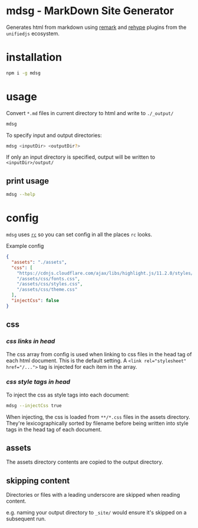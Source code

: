 # mdsg - MarkDown Site Generator

Generates html from markdown using [remark](https://github.com/remarkjs) and [rehype](https://github.com/rehypejs) plugins from the `unifiedjs` ecosystem.

# installation

```sh
npm i -g mdsg
```

# usage

Convert `*.md` files in current directory to html and write to `./_output/`

```sh
mdsg
```

To specify input and output directories:

```sh
mdsg <inputDir> <outputDir?>
```

If only an input directory is specified, output will be written to `<inputDir>/output/`

## print usage

```sh
mdsg --help
```

# config

`mdsg` uses [`rc`](https://github.com/dominictarr/rc#standards) so you can set config in all the places `rc` looks.

Example config

```json
{
  "assets": "./assets",
  "css": [
    "https://cdnjs.cloudflare.com/ajax/libs/highlight.js/11.2.0/styles/github-dark.min.css",
    "/assets/css/fonts.css",
    "/assets/css/styles.css",
    "/assets/css/theme.css"
  ],
  "injectCss": false
}
```

## css

### *css links in head*

The css array from config is used when linking to css files in the head tag of each html document. This is the default setting. A `<link rel="stylesheet" href="/...">` tag is injected for each item in the array.

### *css style tags in head*

To inject the css as style tags into each document:

```sh
mdsg --injectCss true
```

When injecting, the css is loaded from `**/*.css` files in the assets directory. They're lexicographically sorted by filename before being written into style tags in the head tag of each document.

## assets

The assets directory contents are copied to the output directory.

## skipping content

Directories or files with a leading underscore are skipped when reading content.

e.g. naming your output directory to `_site/` would ensure it's skipped on a subsequent run.
 